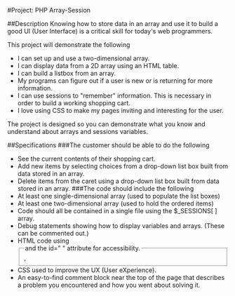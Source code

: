 #Project: PHP Array-Session

##Description
Knowing how to store data in an array and use it to build a good UI (User Interface) is a critical skill for today's web programmers. 

This project will demonstrate the following
+ I can set up and use a two-dimensional array.
+ I can display data from a 2D array using an HTML table.
+ I can build a listbox from an array.
+ My programs can figure out if a user is new or is returning for more information.
+ I can use sessions to "remember" information. This is necessary in order to build a working shopping cart.
+ I love using CSS to make my pages inviting and interesting for the user. 

The project is designed so you can demonstrate what you know and understand about arrays and sessions variables.

##Specifications
###The customer should be able to do the following
+ See the current contents of their shopping cart.
+ Add new items by selecting choices from a drop-down list box built from data stored in an array.
+ Delete items from the caret using a drop-down list box built from data stored in an array.
###The code should include the following
+ At least one single-dimensional array (used to populate the list boxes)
+ At least one two-dimensional array (used to hold the ordered items)
+ Code should all be contained in a single file using the $_SESSIONS[ ] array.
+ Debug statements showing how to display variables and arrays. (These can be commented out.)
+ HTML code using <fieldset>, <legend> and the id=" " attribute for accessibility.
+ CSS used to improve the UX (User eXperience).
+ An easy-to-find comment block near the top of the page that describes a problem you encountered and how you went about solving it.